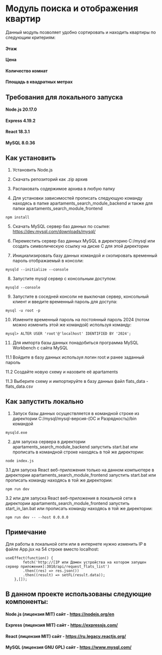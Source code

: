 # Модуль поиска и отображения квартир

Данный модуль позволяет удобно сортировать и находить квартиры по следующим критериям:
#### Этаж
#### Цена
#### Количество комнат
#### Площадь в квадратных метрах

## Требования для локального запуска

#### Node.js 20.17.0
#### Express 4.19.2
#### React 18.3.1
#### MySQL 8.0.36

## Как установить

1. Установить Node.js

2. Скачать репозиторий как .zip архив

3. Распаковать содержимое архива в любую папку

4. Для установки зависимостей прописать следующую команду находясь в папке apartaments_search_module_backend и также для папки apartaments_search_module_frontend

```
npm install
```

5. Скачать MySQL сервер баз данных по ссылке: https://dev.mysql.com/downloads/mysql/

6. Переместить сервер баз данных MySQL в директорию C:/mysql или создать символическую ссылку на диске C для этой директории

7. Инициализировать базу данных командой и скопировать временный пароль отображаемый в консоли:

```
mysqld --initialize --console
```

8. Запустите mysql сервер с консольным доступом:

```
mysqld --console
```

9. Запустите в соседней консоли не выключая сервер, консольный клиент и введите временный пароль для доступа:

```
mysql -u root -p
```

10. Измените временный пароль на постоянный пароль 2024 (потом можно изменить этой же командой) используя команду:

```
mysql> ALTER USER 'root'@'localhost' IDENTIFIED BY '2024';
```

11. Для импорта базы данных понадобиться программа MySQL Workbench с сайта MySQL

11.1 Войдите в базу данных используя логин root и ранее заданный пароль

11.2 Создайте новую схему и назовите её apartaments

11.3 Выберите схему и импортируйте в базу данных файл flats_data - flats_data.csv

## Как запустить локально

1. Запуск базы данных осуществляется в командной строке из директории C:/mysql/mysql-версия-(ОС и Разрядность)/bin командой

```
mysqld.exe
```

2. для запуска сервера в директории apartaments_search_module_backend запустить start.bat или прописать в командной строке находясь в той же директории:

```
node index.js
```

3.1 для запуска React веб-приложения только на данном компьютере в директории apartaments_search_module_frontend запустить start.bat или прописать команду находясь в той же директории:

```
npm run dev
```

3.2 или для запуска React веб-приложения в локальной сети в директории apartaments_search_module_frontend запустить start_in_lan.bat или прописать команду находясь в той же директории:

```
npm run dev -- --host 0.0.0.0
```

## Примечание
Для работы в локальной сети или в интернете нужно изменить IP в файле App.jsx на 54 строке вместо localhost:

```
useEffect(function() {
		fetch('http://[IP или Домен устройства на котором запущен сервер приложения]:3010/api/request_flats_list')
		.then((res) => res.json())
		.then((result) => setFL(result.data));
	},[]);
```
	
## В данном проекте использованы следующие компоненты:
#### Node.js (лицензия MIT) сайт - https://nodejs.org/en
#### Express (лицензия MIT) сайт - https://expressjs.com/
#### React (лицензия MIT) сайт - https://ru.legacy.reactjs.org/
#### MySQL (лицензия GNU GPL) сайт - https://www.mysql.com/

